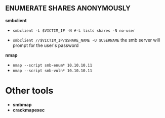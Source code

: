 ## ENUMERATE SHARES ANONYMOUSLY
**smbclient**
- `smbclient -L $VICTIM_IP -N #-L lists shares -N no-user`

- `smbclient //$VICTIM_IP/$SHARE_NAME -U $USERNAME` 
the smb server will prompt for the user's password

**nmap**
- `nmap --script smb-enum* 10.10.10.11`
- `nmap --script smb-vuln* 10.10.10.11`

# Other tools

- **smbmap**
- **crackmapexec**

